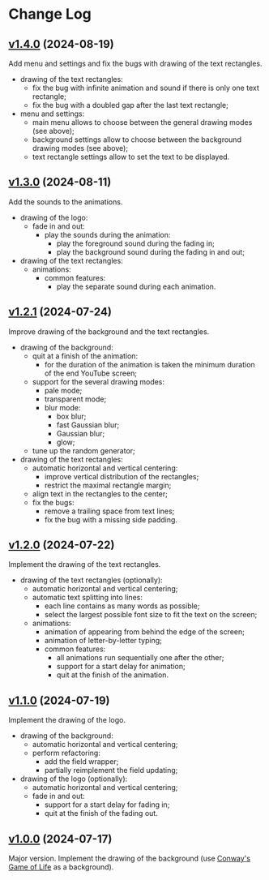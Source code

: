 # Change Log

## [v1.4.0](https://github.com/thewizardplusplus/wizard-intro/tree/v1.4.0) (2024-08-19)

Add menu and settings and fix the bugs with drawing of the text rectangles.

- drawing of the text rectangles:
  - fix the bug with infinite animation and sound if there is only one text rectangle;
  - fix the bug with a doubled gap after the last text rectangle;
- menu and settings:
  - main menu allows to choose between the general drawing modes (see above);
  - background settings allow to choose between the background drawing modes (see above);
  - text rectangle settings allow to set the text to be displayed.

## [v1.3.0](https://github.com/thewizardplusplus/wizard-intro/tree/v1.3.0) (2024-08-11)

Add the sounds to the animations.

- drawing of the logo:
  - fade in and out:
    - play the sounds during the animation:
      - play the foreground sound during the fading in;
      - play the background sound during the fading in and out;
- drawing of the text rectangles:
  - animations:
    - common features:
      - play the separate sound during each animation.

## [v1.2.1](https://github.com/thewizardplusplus/wizard-intro/tree/v1.2.1) (2024-07-24)

Improve drawing of the background and the text rectangles.

- drawing of the background:
  - quit at a finish of the animation:
    - for the duration of the animation is taken the minimum duration of the end YouTube screen;
  - support for the several drawing modes:
    - pale mode;
    - transparent mode;
    - blur mode:
      - box blur;
      - fast Gaussian blur;
      - Gaussian blur;
      - glow;
  - tune up the random generator;
- drawing of the text rectangles:
  - automatic horizontal and vertical centering:
    - improve vertical distribution of the rectangles;
    - restrict the maximal rectangle margin;
  - align text in the rectangles to the center;
  - fix the bugs:
    - remove a trailing space from text lines;
    - fix the bug with a missing side padding.

## [v1.2.0](https://github.com/thewizardplusplus/wizard-intro/tree/v1.2.0) (2024-07-22)

Implement the drawing of the text rectangles.

- drawing of the text rectangles (optionally):
  - automatic horizontal and vertical centering;
  - automatic text splitting into lines:
    - each line contains as many words as possible;
    - select the largest possible font size to fit the text on the screen;
  - animations:
    - animation of appearing from behind the edge of the screen;
    - animation of letter-by-letter typing;
    - common features:
      - all animations run sequentially one after the other;
      - support for a start delay for animation;
      - quit at the finish of the animation.

## [v1.1.0](https://github.com/thewizardplusplus/wizard-intro/tree/v1.1.0) (2024-07-19)

Implement the drawing of the logo.

- drawing of the background:
  - automatic horizontal and vertical centering;
  - perform refactoring:
    - add the field wrapper;
    - partially reimplement the field updating;
- drawing of the logo (optionally):
  - automatic horizontal and vertical centering;
  - fade in and out:
    - support for a start delay for fading in;
    - quit at the finish of the fading out.

## [v1.0.0](https://github.com/thewizardplusplus/wizard-intro/tree/v1.0.0) (2024-07-17)

Major version. Implement the drawing of the background (use [Conway's Game of Life](https://en.wikipedia.org/wiki/Conway's_Game_of_Life) as a background).
